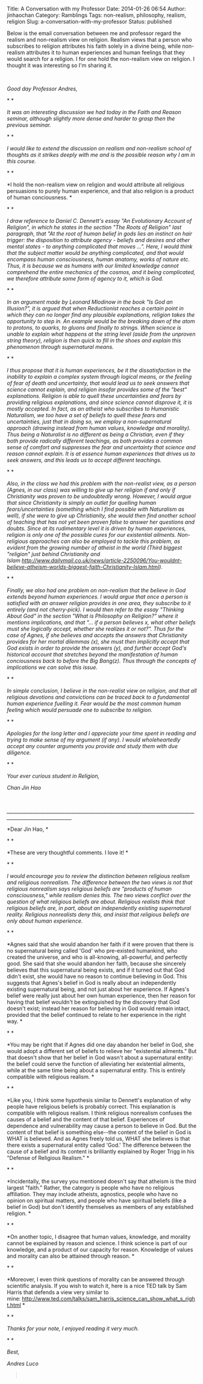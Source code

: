 Title: A Conversation with my Professor
Date: 2014-01-26 06:54
Author: jinhaochan
Category: Ramblings
Tags: non-realism, philosophy, realism, religion
Slug: a-conversation-with-my-professor
Status: published

<div dir="ltr">

Below is the email conversation between me and professor regard the realism and non-realism view on religion. Realism views that a person who subscribes to religion attributes his faith solely in a divine being, while non-realism attributes it to human experiences and human feelings that they would search for a religion. I for one hold the non-realism view on religion. I thought it was interesting so I'm sharing it.



<div dir="ltr">

 



<div dir="ltr">

*Good day Professor Andres,*
<div>

* *



<div>

*It was an interesting discussion we had today in the Faith and Reason seminar, although slightly more dense and harder to grasp then the previous seminar.*



<div>

* *



<div>

*I would like to extend the discussion on realism and non-realism school of thoughts as it strikes deeply with me and is the possible reason why I am in this course.*



<div>

* *



<div>

*I hold the non-realism view on religion and would attribute all religious persuasions to purely human experience, and that also religion is a product of human conciousness. *



<div>

* *



<div>

*I draw reference to Daniel C. Dennett's essay "An Evolutionary Account of Religion", in which he states in the section "The Roots of Religion" last paragraph, that "At the root of human belief in gods lies an instinct on hair trigger: the disposition to attribute agency - beliefs and desires and other mental states - to anything complicated that moves ...". Here, I would think that the subject matter would be anything complicated, and that would encompass human consciousness, human anatomy, works of nature etc. Thus, it is because we as humans with our limited knowledge cannot comprehend the entire mechanics of the cosmos, and it being complicated, we therefore attribute some form of agency to it, which is God.*



<div>

* *



<div>

*In an argument made by Leonard Mlodinow in the book "Is God an Illusion?", it is argued that when Reductionist reaches a certain point in which they can no longer find any plausible explanations, religion takes the opportunity to step in. An example would be the breaking down of the atom to protons, to quarks, to gluons and finally to strings. When science is unable to explain what happens at the string level (aside from the unproven string theory), religion is then quick to fill in the shoes and explain this phenomenon through supernatural means.*



<div>

* *



<div>

*I thus propose that it is human experiences, be it the dissatisfaction in the inability to explain a complex system through logical means, or the feeling of fear of death and uncertainty, that would lead us to seek answers that science cannot explain, and religion insofar provides some of the "best" explanations. Religion is able to quell these uncertainties and fears by providing religious explanations, and since science cannot disprove it, it is mostly accepted. In fact, as an atheist who subscribes to Humanistic Naturalism, we too have a set of beliefs to quell these fears and uncertainties, just that in doing so, we employ a non-supernatural approach (drawing instead from human values, knowledge and morality). Thus being a Naturalist is no different as being a Christian, even if they both provide radically different teachings, as both provides a common sense of comfort and suppresses the fear and uncertainty that science and reason cannot explain. It is at essence human experiences that drives us to seek answers, and this leads us to accept different teachings.*



<div>

* *



<div>

*Also, in the class we had this problem with the non-realist view, as a person (Agnes, in our class) was willing to give up her religion if and only if Christianity was proven to be undoubtedly wrong. However, I would argue that since Christianity is simply an outlet for quelling human fears/uncertainties (something which I find possible with Naturalism as well), if she were to give up Christianity, she would then find another school of teaching that has not yet been proven false to answer her questions and doubts. Since at its rudimentary level it is driven by human experiences, religion is only one of the possible cures for our existential ailments. Non-religious approaches can also be employed to tackle this problem, as evident from the growing number of atheist in the world (Third biggest "religion" just behind Christianity and Islam <http://www.dailymail.co.uk/news/article-2250096/You-wouldnt-believe-atheism-worlds-biggest-faith-Christianity-Islam.html>).*



<div>

* *



<div>

*Finally, we also had one problem on non-realism that the believe in God extends beyond human experiences. I would argue that once a person is satisfied with an answer religion provides in one area, they subscribe to it entirely (and not cherry-pick). I would then refer to the essay "Thinking About God" in the section "What is Philosophy on Religion?" where it mentions implications, and that "... if a person believes x, what other beliefs must she logically accept, whether she realizes it or not?". Thus for the case of Agnes, if she believes and accepts the answers that Christianity provides for her mortal dilemmas (x), she must then implicitly accept that God exists in order to provide the answers (y), and further accept God's historical account that stretches beyond the manifestation of human conciousness back to before the Big Bang(z). Thus through the concepts of implications we can solve this issue.*



<div>

* *



<div>

*In simple conclusion, I believe in the non-realist view on religion, and that all religious devotions and convictions can be traced back to a fundamental human experience fuelling it. Fear would be the most common human feeling which would persuade one to subscribe to religion.*



<div>

* *



<div>

*Apologies for the long letter and I appreciate your time spent in reading and trying to make sense of my argument (if any). I would wholeheartedly accept any counter arguments you provide and study them with due diligence.*



<div>

* *



<div>

*Your ever curious student in Religion,*



<div>

*Chan Jin Hao*





<div dir="ltr">

 



<div dir="ltr">

*\_\_\_\_\_\_\_\_\_\_\_\_\_\_\_\_\_\_\_\_\_\_\_\_\_\_\_\_\_\_\_\_\_\_\_\_\_\_\_\_\_\_\_\_\_\_\_\_\_\_\_\_\_\_\_\_\_\_\_\_\_\_\_\_\_\_\_\_\_\_\_\_\_\_\_\_\_\_\_\_\_\_\_\_\_\_\_\_\_\_\_\_\_\_\_\_\_\_\_\_\_\_\_\_\_*



<div dir="ltr">

*Dear Jin Hao, *
<div>

* *



<div>

*These are very thoughtful comments. I love it! *



<div>

* *



<div>

*I would encourage you to review the distinction between religious realism and religious nonrealism. The difference between the two views is not that religious nonrealism says religious beliefs are "products of human consciousness," while realism denies this. The two views conflict over the question of what religious beliefs are about. Religious realists think that religious beliefs are, in part, about an independently existing supernatural reality. Religious nonrealists deny this, and insist that religious beliefs are only about human experience.*



<div>

* *



<div>

*Agnes said that she would abandon her faith if it were proven that there is no supernatural being called 'God' who pre-existed humankind, who created the universe, and who is all-knowing, all-powerful, and perfectly good. She said that she would abandon her faith, because she sincerely believes that this supernatural being exists, and if it turned out that God didn't exist, she would have no reason to continue believing in God. This suggests that Agnes's belief in God is really about an independently existing supernatural being, and not just about her experience. If Agnes's belief were really just about her own human experience, then her reason for having that belief wouldn't be extinguished by the discovery that God doesn't exist; instead her reason for believing in God would remain intact, provided that the belief continued to relate to her experience in the right way. *



<div>

* *



<div>

*You may be right that if Agnes did one day abandon her belief in God, she would adopt a different set of beliefs to relieve her "existential ailments." But that doesn't show that her belief in God wasn't about a supernatural entity: the belief could serve the function of alleviating her existential ailments, while at the same time being about a supernatural entity. This is entirely compatible with religious realism. *



<div>

* *



<div>

*Like you, I think some hypothesis similar to Dennett's explanation of why people have religious beliefs is probably correct. This explanation is compatible with religious realism. I think religious nonrealism confuses the causes of a belief and the content of that belief. Experiences of dependence and vulnerability may cause a person to believe in God. But the content of that belief is something else--the content of the belief in God is WHAT is believed. And as Agnes freely told us, WHAT she believes is that there exists a supernatural entity called 'God.' The difference between the cause of a belief and its content is brilliantly explained by Roger Trigg in his "Defense of Religious Realism." *



<div>

* *



<div>

*Incidentally, the survey you mentioned doesn't say that atheism is the third largest "faith." Rather, the category is people who have no religious affiliation. They may include atheists, agnostics, people who have no opinion on spiritual matters, and people who have spiritual beliefs (like a belief in God) but don't identify themselves as members of any established religion. *



<div>

* *



<div>

*On another topic, I disagree that human values, knowledge, and morality cannot be explained by reason and science. I think science is part of our knowledge, and a product of our capacity for reason. Knowledge of values and morality can also be attained through reason. *



<div>

* *



<div>

*Moreover, I even think questions of morality can be answered through scientific analysis. If you wish to watch it, here is a nice TED talk by Sam Harris that defends a view very similar to mine: <http://www.ted.com/talks/sam_harris_science_can_show_what_s_right.html> *



<div>

* *



<div>

*Thanks for your note, I enjoyed reading it very much.*



<div>

* *



<div>

*Best,*



<div>

*Andres Luco*





<div>

> <div dir="ltr">

>  

> 


